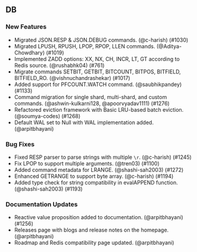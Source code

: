 ---
---

## DB

### New Features

- Migrated JSON.RESP & JSON.DEBUG commands. (@c-harish) (\#1030)
- Migrated LPUSH, RPUSH, LPOP, RPOP, LLEN commands. (@Aditya-Chowdhary) (\#1019)
- Implemented ZADD options: XX, NX, CH, INCR, LT, GT according to Redis source. (@rushabhk04) (\#761)
- Migrate commands SETBIT, GETBIT, BITCOUNT, BITPOS, BITFIELD, BITFIELD_RO. (@vishnuchandrashekar) (\#1017)
- Added support for PFCOUNT.WATCH command. (@saubhikpandey) (\#1133)
- Command migration for single shard, multi-shard, and custom commands. (@ashwin-kulkarni128, @apoorvyadav1111) (\#1276)
- Refactored eviction framework with Basic LRU-based batch eviction. (@soumya-codes) (\#1268)
- Default WAL set to Null with WAL implementation added. (@arpitbhayani)

### Bug Fixes

- Fixed RESP parser to parse strings with multiple `\r`. (@c-harish) (\#1245)
- Fix LPOP to support multiple arguments. (@tren03) (\#1100)
- Added command metadata for LRANGE. (@shashi-sah2003) (\#1272)
- Enhanced GETRANGE to support byte array. (@c-harish) (\#1194)
- Added type check for string compatibility in evalAPPEND function. (@shashi-sah2003) (\#1193)

### Documentation Updates

- Reactive value proposition added to documentation. (@arpitbhayani) (\#1256)
- Releases page with blogs and release notes on the homepage. (@arpitbhayani)
- Roadmap and Redis compatibility page updated. (@arpitbhayani)
